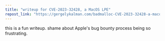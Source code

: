 ```yaml
---
title: "writeup for CVE-2023-32428, a MacOS LPE"
repost_link: "https://gergelykalman.com/badmalloc-CVE-2023-32428-a-macos-lpe.html"
---
```


this is a fun writeup. shame about Apple's bug bounty process being so frustrating.
